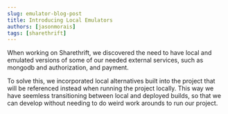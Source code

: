 ```yaml
---
slug: emulator-blog-post
title: Introducing Local Emulators
authors: [jasonmorais]
tags: [sharethrift]
---
```


When working on Sharethrift, we discovered the need to have local and emulated versions of some of our needed external services, such as mongodb and authorization, and payment.

To solve this, we incorporated local alternatives built into the project that will be referenced instead when running the project locally. This way we have seemless transitioning between local and deployed builds, so that we can develop without needing to do weird work arounds to run our project.
